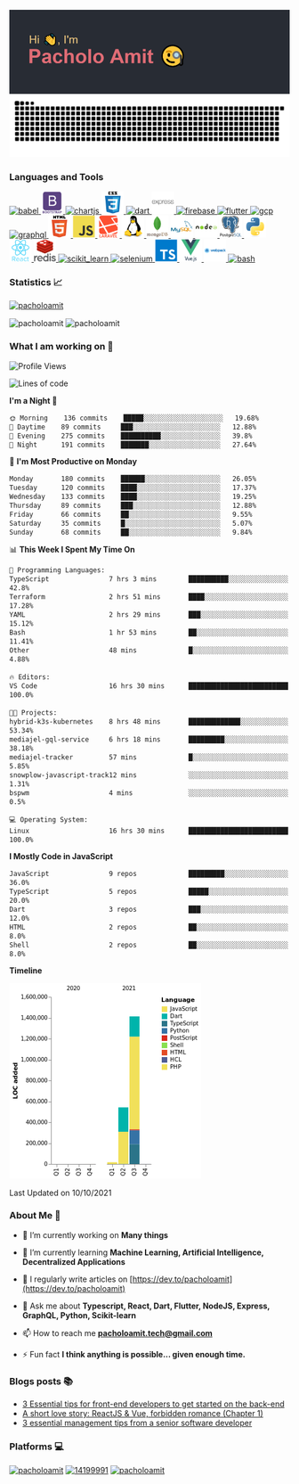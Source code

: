 <!-- <h1 align="center">Hi 👋, I'm Pacholo Amit</h1>
<h3 align="center">A jack of all trades, master of few</h3> -->

[![MasterHead](./assets/header-one.png)](https://github.com/pacholoamit)
![Github snake svg](https://raw.githubusercontent.com/pacholoamit/pacholoamit/snake-svg/github-contribution-grid-snake.svg)

<h3 align="left">Languages and Tools</h3>
<p align="left"> <a href="https://babeljs.io/" target="_blank"> <img src="https://www.vectorlogo.zone/logos/babeljs/babeljs-icon.svg" alt="babel" width="40" height="40"/> </a> <a href="https://getbootstrap.com" target="_blank"> <img src="https://raw.githubusercontent.com/devicons/devicon/master/icons/bootstrap/bootstrap-plain-wordmark.svg" alt="bootstrap" width="40" height="40"/> </a> <a href="https://www.chartjs.org" target="_blank"> <img src="https://www.chartjs.org/media/logo-title.svg" alt="chartjs" width="40" height="40"/> </a> <a href="https://www.w3schools.com/css/" target="_blank"> <img src="https://raw.githubusercontent.com/devicons/devicon/master/icons/css3/css3-original-wordmark.svg" alt="css3" width="40" height="40"/> </a> <a href="https://dart.dev" target="_blank"> <img src="https://www.vectorlogo.zone/logos/dartlang/dartlang-icon.svg" alt="dart" width="40" height="40"/> </a> <a href="https://expressjs.com" target="_blank"> <img src="https://raw.githubusercontent.com/devicons/devicon/master/icons/express/express-original-wordmark.svg" alt="express" width="40" height="40"/> </a> <a href="https://firebase.google.com/" target="_blank"> <img src="https://www.vectorlogo.zone/logos/firebase/firebase-icon.svg" alt="firebase" width="40" height="40"/> </a> <a href="https://flutter.dev" target="_blank"> <img src="https://www.vectorlogo.zone/logos/flutterio/flutterio-icon.svg" alt="flutter" width="40" height="40"/> </a> <a href="https://cloud.google.com" target="_blank"> <img src="https://www.vectorlogo.zone/logos/google_cloud/google_cloud-icon.svg" alt="gcp" width="40" height="40"/> </a> <a href="https://graphql.org" target="_blank"> <img src="https://www.vectorlogo.zone/logos/graphql/graphql-icon.svg" alt="graphql" width="40" height="40"/> </a> <a href="https://www.w3.org/html/" target="_blank"> <img src="https://raw.githubusercontent.com/devicons/devicon/master/icons/html5/html5-original-wordmark.svg" alt="html5" width="40" height="40"/> </a> <a href="https://developer.mozilla.org/en-US/docs/Web/JavaScript" target="_blank"> <img src="https://raw.githubusercontent.com/devicons/devicon/master/icons/javascript/javascript-original.svg" alt="javascript" width="40" height="40"/> </a> <a href="https://laravel.com/" target="_blank"> <img src="https://raw.githubusercontent.com/devicons/devicon/master/icons/laravel/laravel-plain-wordmark.svg" alt="laravel" width="40" height="40"/> </a> <a href="https://www.linux.org/" target="_blank"> <img src="https://raw.githubusercontent.com/devicons/devicon/master/icons/linux/linux-original.svg" alt="linux" width="40" height="40"/> </a> <a href="https://www.mongodb.com/" target="_blank"> <img src="https://raw.githubusercontent.com/devicons/devicon/master/icons/mongodb/mongodb-original-wordmark.svg" alt="mongodb" width="40" height="40"/> </a> <a href="https://www.mysql.com/" target="_blank"> <img src="https://raw.githubusercontent.com/devicons/devicon/master/icons/mysql/mysql-original-wordmark.svg" alt="mysql" width="40" height="40"/> </a> <a href="https://nodejs.org" target="_blank"> <img src="https://raw.githubusercontent.com/devicons/devicon/master/icons/nodejs/nodejs-original-wordmark.svg" alt="nodejs" width="40" height="40"/> </a> <a href="https://www.postgresql.org" target="_blank"> <img src="https://raw.githubusercontent.com/devicons/devicon/master/icons/postgresql/postgresql-original-wordmark.svg" alt="postgresql" width="40" height="40"/> </a> <a href="https://www.python.org" target="_blank"> <img src="https://raw.githubusercontent.com/devicons/devicon/master/icons/python/python-original.svg" alt="python" width="40" height="40"/> </a> <a href="https://reactjs.org/" target="_blank"> <img src="https://raw.githubusercontent.com/devicons/devicon/master/icons/react/react-original-wordmark.svg" alt="react" width="40" height="40"/> </a> <a href="https://redis.io" target="_blank"> <img src="https://raw.githubusercontent.com/devicons/devicon/master/icons/redis/redis-original-wordmark.svg" alt="redis" width="40" height="40"/> </a> <a href="https://scikit-learn.org/" target="_blank"> <img src="https://upload.wikimedia.org/wikipedia/commons/0/05/Scikit_learn_logo_small.svg" alt="scikit_learn" width="40" height="40"/> </a> <a href="https://www.selenium.dev" target="_blank"> <img src="https://raw.githubusercontent.com/detain/svg-logos/780f25886640cef088af994181646db2f6b1a3f8/svg/selenium-logo.svg" alt="selenium" width="40" height="40"/> </a> <a href="https://www.typescriptlang.org/" target="_blank"> <img src="https://raw.githubusercontent.com/devicons/devicon/master/icons/typescript/typescript-original.svg" alt="typescript" width="40" height="40"/> </a> <a href="https://vuejs.org/" target="_blank"> <img src="https://raw.githubusercontent.com/devicons/devicon/master/icons/vuejs/vuejs-original-wordmark.svg" alt="vuejs" width="40" height="40"/> </a> <a href="https://webpack.js.org" target="_blank"> <img src="https://raw.githubusercontent.com/devicons/devicon/d00d0969292a6569d45b06d3f350f463a0107b0d/icons/webpack/webpack-original-wordmark.svg" alt="webpack" width="40" height="40"/> </a><a href="https://www.gnu.org/software/bash/" target="_blank"> <img src="https://www.vectorlogo.zone/logos/gnu_bash/gnu_bash-icon.svg" alt="bash" width="40" height="40"/> </a> </p>

### Statistics 📈

<!-- TROPHIES -->
<p align="left"> <a href="https://github.com/ryo-ma/github-profile-trophy"><img src="https://github-profile-trophy.vercel.app/?username=pacholoamit&theme=onedark&rank=SECRET,SSS,SS,S,AAA,AA,A&no-frame=true" alt="pacholoamit" /></a> </p>
<!-- TROPHIES END -->

<p>
  <!-- STREAK -->
  <img align="center" src="https://github-readme-streak-stats.herokuapp.com/?user=pacholoamit&theme=onedark&hide_border=true" alt="pacholoamit" width='410' />
  <!-- STREAK END -->
  
  <!-- GITHUB STATS -->
  <img align="center" src="https://github-stats-vercel-hvrdzgk4d-pacholoamit.vercel.app/api?username=pacholoamit&show_icons=true&theme=onedark&locale=en&hide_border=true" alt="pacholoamit" width='410' />
  <!-- GITHUB STATS END -->
</p>
<!-- Top Languages -->
<!--   <img align="center" src="https://github-stats-vercel-hvrdzgk4d-pacholoamit.vercel.app/api/top-langs/?username=pacholoamit&layout=compact&theme=onedark&hide_border=true&langs_count=6" alt="pacholoamit" width='410' /> -->
<!--  Top Languages END  -->

### What I am working on 🤔

<!--START_SECTION:waka-->
![Profile Views](http://img.shields.io/badge/Profile%20Views-0-blue)

![Lines of code](https://img.shields.io/badge/From%20Hello%20World%20I%27ve%20Written-2.0%20million%20lines%20of%20code-blue)

**I'm a Night 🦉** 

```text
🌞 Morning    136 commits    █████░░░░░░░░░░░░░░░░░░░░   19.68% 
🌆 Daytime    89 commits     ███░░░░░░░░░░░░░░░░░░░░░░   12.88% 
🌃 Evening    275 commits    ██████████░░░░░░░░░░░░░░░   39.8% 
🌙 Night      191 commits    ███████░░░░░░░░░░░░░░░░░░   27.64%

```
📅 **I'm Most Productive on Monday** 

```text
Monday       180 commits    ██████░░░░░░░░░░░░░░░░░░░   26.05% 
Tuesday      120 commits    ████░░░░░░░░░░░░░░░░░░░░░   17.37% 
Wednesday    133 commits    ████░░░░░░░░░░░░░░░░░░░░░   19.25% 
Thursday     89 commits     ███░░░░░░░░░░░░░░░░░░░░░░   12.88% 
Friday       66 commits     ██░░░░░░░░░░░░░░░░░░░░░░░   9.55% 
Saturday     35 commits     █░░░░░░░░░░░░░░░░░░░░░░░░   5.07% 
Sunday       68 commits     ██░░░░░░░░░░░░░░░░░░░░░░░   9.84%

```


📊 **This Week I Spent My Time On** 

```text
💬 Programming Languages: 
TypeScript               7 hrs 3 mins        ██████████░░░░░░░░░░░░░░░   42.8% 
Terraform                2 hrs 51 mins       ████░░░░░░░░░░░░░░░░░░░░░   17.28% 
YAML                     2 hrs 29 mins       ███░░░░░░░░░░░░░░░░░░░░░░   15.12% 
Bash                     1 hr 53 mins        ██░░░░░░░░░░░░░░░░░░░░░░░   11.41% 
Other                    48 mins             █░░░░░░░░░░░░░░░░░░░░░░░░   4.88%

🔥 Editors: 
VS Code                  16 hrs 30 mins      █████████████████████████   100.0%

🐱‍💻 Projects: 
hybrid-k3s-kubernetes    8 hrs 48 mins       █████████████░░░░░░░░░░░░   53.34% 
mediajel-gql-service     6 hrs 18 mins       █████████░░░░░░░░░░░░░░░░   38.18% 
mediajel-tracker         57 mins             █░░░░░░░░░░░░░░░░░░░░░░░░   5.85% 
snowplow-javascript-track12 mins             ░░░░░░░░░░░░░░░░░░░░░░░░░   1.31% 
bspwm                    4 mins              ░░░░░░░░░░░░░░░░░░░░░░░░░   0.5%

💻 Operating System: 
Linux                    16 hrs 30 mins      █████████████████████████   100.0%

```

**I Mostly Code in JavaScript** 

```text
JavaScript               9 repos             █████████░░░░░░░░░░░░░░░░   36.0% 
TypeScript               5 repos             █████░░░░░░░░░░░░░░░░░░░░   20.0% 
Dart                     3 repos             ███░░░░░░░░░░░░░░░░░░░░░░   12.0% 
HTML                     2 repos             ██░░░░░░░░░░░░░░░░░░░░░░░   8.0% 
Shell                    2 repos             ██░░░░░░░░░░░░░░░░░░░░░░░   8.0%

```


**Timeline**

![Chart not found](https://raw.githubusercontent.com/pacholoamit/pacholoamit/main/charts/bar_graph.png) 


 Last Updated on 10/10/2021
<!--END_SECTION:waka-->


### About Me 🤗

- 🔭 I’m currently working on **Many things**

- 🌱 I’m currently learning **Machine Learning, Artificial Intelligence, Decentralized Applications**

- 📝 I regularly write articles on [https://dev.to/pacholoamit](https://dev.to/pacholoamit)

- 💬 Ask me about **Typescript, React, Dart, Flutter, NodeJS, Express, GraphQL, Python, Scikit-learn**

- 📫 How to reach me **pacholoamit.tech@gmail.com**

- ⚡ Fun fact **I think anything is possible... given enough time.**

### Blogs posts 📚

<!-- BLOG-POST-LIST:START -->
- [3 Essential tips for front-end developers to get started on the back-end](https://dev.to/pacholoamit/3-essential-tips-for-front-end-developers-to-get-started-on-the-back-end-4nj4)
- [A short love story: ReactJS & Vue, forbidden romance (Chapter 1)](https://dev.to/pacholoamit/a-short-love-story-reactjs-vue-forbidden-romance-chapter-1-6m0)
- [3 essential management tips from a senior software developer](https://dev.to/pacholoamit/3-essential-management-tips-from-a-senior-software-developer-54de)
<!-- BLOG-POST-LIST:END -->

<h3 align="left">Platforms 💻</h3>
<p align="left">
<a href="https://dev.to/pacholoamit" target="blank"><img align="center" src="https://cdn.jsdelivr.net/npm/simple-icons@3.0.1/icons/dev-dot-to.svg" alt="pacholoamit" height="30" width="40" /></a>
<a href="https://stackoverflow.com/users/14199991" target="blank"><img align="center" src="https://raw.githubusercontent.com/rahuldkjain/github-profile-readme-generator/master/src/images/icons/Social/stack-overflow.svg" alt="14199991" height="30" width="40" /></a>
<a href="https://codesandbox.com/pacholoamit" target="blank"><img align="center" src="https://cdn.jsdelivr.net/npm/simple-icons@3.0.1/icons/codesandbox.svg" alt="pacholoamit" height="30" width="40" /></a>
</p>
